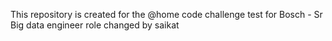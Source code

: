 This repository is created for the @home code challenge test for Bosch - Sr Big data engineer role
changed by saikat
